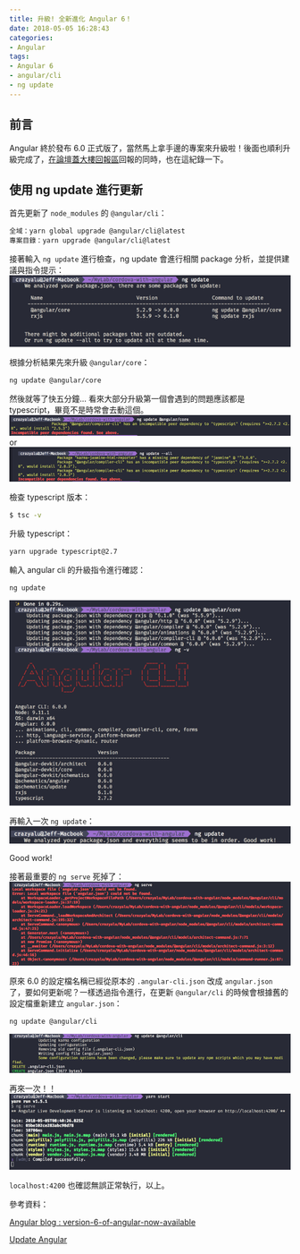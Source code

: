 ```yaml
---
title: 升級! 全新進化 Angular 6！
date: 2018-05-05 16:28:43
categories:
- Angular
tags:
- Angular 6
- angular/cli
- ng update
---
```


## 前言

Angular 終於發布 6.0 正式版了，當然馬上拿手邊的專案來升級啦！後面也順利升級完成了，[在論壇蓋大樓回報區](https://forum.angular.tw/t/topic/891)回報的同時，也在這紀錄一下。



## 使用 ng update 進行更新

首先更新了 `node_modules` 的 `@angular/cli`：

```bash
全域：yarn global upgrade @angular/cli@latest
專案目錄：yarn upgrade @angular/cli@latest
```
<!--more-->

接著輸入 `ng update` 進行檢查，ng update 會進行相關 package 分析，並提供建議與指令提示：
![ng update 會進行相關 module 的版本分析](images/ng-update/step1.png)

根據分析結果先來升級 `@angular/core`：
```bash
ng update @angular/core
```
然後就等了快五分鐘...
看來大部分升級第一個會遇到的問題應該都是 typescript，畢竟不是時常會去動這個。
![可能遇到的錯誤訊息之一](images/ng-update/step2.png)
or
![可能遇到的錯誤訊息之二](images/ng-update/step3.png)

檢查 typescript 版本：
```bash
$ tsc -v
```
升級 typescript：
```bash
yarn upgrade typescript@2.7
```
輸入 angular cli 的升級指令進行確認：
```bash
ng update
```
![升級完成後並檢查版本](images/ng-update/step4.png)

再輸入一次 `ng update`：
![](images/ng-update/step5.png)

Good work!



接著最重要的 `ng serve` 死掉了：
![](images/ng-update/step6.png)

原來 6.0 的設定檔名稱已經從原本的 `.angular-cli.json` 改成 `angular.json `了，要如何更新呢？一樣透過指令進行，在更新 `@angular/cli` 的時候會根據舊的設定檔重新建立 `angular.json`：
```bash
ng update @angular/cli
```
![ng update @angular/cli](images/ng-update/step7.png)

再來一次！！
![重新 ng serve](images/ng-update/step8.png)

`localhost:4200` 也確認無誤正常執行，以上。

參考資料：

[Angular blog : version-6-of-angular-now-available](https://blog.angular.io/version-6-of-angular-now-available-cc56b0efa7a4)

[Update Angular](https://update.angular.io/)
